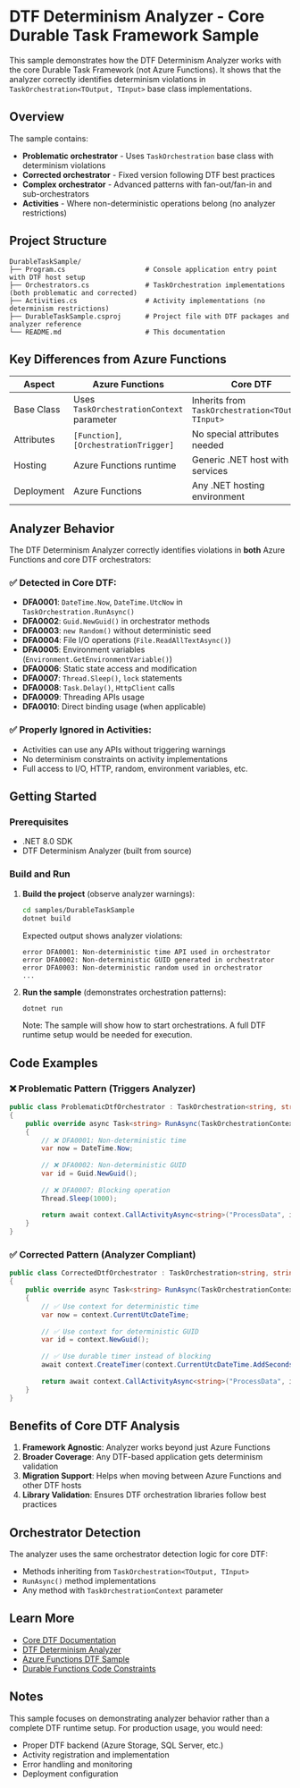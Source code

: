 # DTF Determinism Analyzer - Core Durable Task Framework Sample

This sample demonstrates how the DTF Determinism Analyzer works with the core Durable Task Framework (not Azure Functions). It shows that the analyzer correctly identifies determinism violations in `TaskOrchestration<TOutput, TInput>` base class implementations.

## Overview

The sample contains:

- **Problematic orchestrator** - Uses `TaskOrchestration` base class with determinism violations
- **Corrected orchestrator** - Fixed version following DTF best practices  
- **Complex orchestrator** - Advanced patterns with fan-out/fan-in and sub-orchestrators
- **Activities** - Where non-deterministic operations belong (no analyzer restrictions)

## Project Structure

```
DurableTaskSample/
├── Program.cs                    # Console application entry point with DTF host setup
├── Orchestrators.cs              # TaskOrchestration implementations (both problematic and corrected)
├── Activities.cs                 # Activity implementations (no determinism restrictions)
├── DurableTaskSample.csproj      # Project file with DTF packages and analyzer reference
└── README.md                     # This documentation
```

## Key Differences from Azure Functions

| Aspect | Azure Functions | Core DTF |
|--------|-----------------|----------|
| Base Class | Uses `TaskOrchestrationContext` parameter | Inherits from `TaskOrchestration<TOutput, TInput>` |
| Attributes | `[Function]`, `[OrchestrationTrigger]` | No special attributes needed |
| Hosting | Azure Functions runtime | Generic .NET host with DTF services |
| Deployment | Azure Functions | Any .NET hosting environment |

## Analyzer Behavior

The DTF Determinism Analyzer correctly identifies violations in **both** Azure Functions and core DTF orchestrators:

### ✅ Detected in Core DTF:
- **DFA0001**: `DateTime.Now`, `DateTime.UtcNow` in `TaskOrchestration.RunAsync()`
- **DFA0002**: `Guid.NewGuid()` in orchestrator methods
- **DFA0003**: `new Random()` without deterministic seed
- **DFA0004**: File I/O operations (`File.ReadAllTextAsync()`)
- **DFA0005**: Environment variables (`Environment.GetEnvironmentVariable()`)
- **DFA0006**: Static state access and modification
- **DFA0007**: `Thread.Sleep()`, `lock` statements
- **DFA0008**: `Task.Delay()`, `HttpClient` calls
- **DFA0009**: Threading APIs usage
- **DFA0010**: Direct binding usage (when applicable)

### ✅ Properly Ignored in Activities:
- Activities can use any APIs without triggering warnings
- No determinism constraints on activity implementations
- Full access to I/O, HTTP, random, environment variables, etc.

## Getting Started

### Prerequisites
- .NET 8.0 SDK
- DTF Determinism Analyzer (built from source)

### Build and Run

1. **Build the project** (observe analyzer warnings):
   ```bash
   cd samples/DurableTaskSample
   dotnet build
   ```
   
   Expected output shows analyzer violations:
   ```
   error DFA0001: Non-deterministic time API used in orchestrator
   error DFA0002: Non-deterministic GUID generated in orchestrator
   error DFA0003: Non-deterministic random used in orchestrator
   ...
   ```

2. **Run the sample** (demonstrates orchestration patterns):
   ```bash
   dotnet run
   ```
   
   Note: The sample will show how to start orchestrations. A full DTF runtime setup would be needed for execution.

## Code Examples

### ❌ Problematic Pattern (Triggers Analyzer)
```csharp
public class ProblematicDtfOrchestrator : TaskOrchestration<string, string>
{
    public override async Task<string> RunAsync(TaskOrchestrationContext context, string input)
    {
        // ❌ DFA0001: Non-deterministic time
        var now = DateTime.Now;
        
        // ❌ DFA0002: Non-deterministic GUID
        var id = Guid.NewGuid();
        
        // ❌ DFA0007: Blocking operation
        Thread.Sleep(1000);
        
        return await context.CallActivityAsync<string>("ProcessData", input);
    }
}
```

### ✅ Corrected Pattern (Analyzer Compliant)
```csharp
public class CorrectedDtfOrchestrator : TaskOrchestration<string, string>
{
    public override async Task<string> RunAsync(TaskOrchestrationContext context, string input)
    {
        // ✅ Use context for deterministic time
        var now = context.CurrentUtcDateTime;
        
        // ✅ Use context for deterministic GUID
        var id = context.NewGuid();
        
        // ✅ Use durable timer instead of blocking
        await context.CreateTimer(context.CurrentUtcDateTime.AddSeconds(1));
        
        return await context.CallActivityAsync<string>("ProcessData", input);
    }
}
```

## Benefits of Core DTF Analysis

1. **Framework Agnostic**: Analyzer works beyond just Azure Functions
2. **Broader Coverage**: Any DTF-based application gets determinism validation  
3. **Migration Support**: Helps when moving between Azure Functions and other DTF hosts
4. **Library Validation**: Ensures DTF orchestration libraries follow best practices

## Orchestrator Detection

The analyzer uses the same orchestrator detection logic for core DTF:

- Methods inheriting from `TaskOrchestration<TOutput, TInput>`
- `RunAsync()` method implementations
- Any method with `TaskOrchestrationContext` parameter

## Learn More

- [Core DTF Documentation](https://github.com/microsoft/durabletask-dotnet)
- [DTF Determinism Analyzer](../../README.md)  
- [Azure Functions DTF Sample](../DurableFunctionsSample/README.md)
- [Durable Functions Code Constraints](https://docs.microsoft.com/azure/azure-functions/durable/durable-functions-code-constraints)

## Notes

This sample focuses on demonstrating analyzer behavior rather than a complete DTF runtime setup. For production usage, you would need:

- Proper DTF backend (Azure Storage, SQL Server, etc.)
- Activity registration and implementation
- Error handling and monitoring
- Deployment configuration